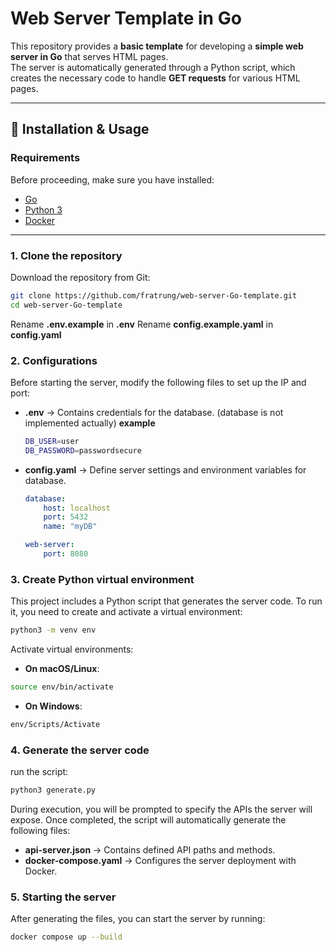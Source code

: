# Web Server Template in Go  

This repository provides a **basic template** for developing a **simple web server in Go** that serves HTML pages.  
The server is automatically generated through a Python script, which creates the necessary code to handle **GET requests** for various HTML pages.  

---

## 🚀 Installation & Usage  

### Requirements  
Before proceeding, make sure you have installed:  
- [Go](https://go.dev/dl/)  
- [Python 3](https://www.python.org/downloads/)  
- [Docker](https://www.docker.com/get-started)  

---

### 1. Clone the repository  
Download the repository from Git:  
```bash
git clone https://github.com/fratrung/web-server-Go-template.git
cd web-server-Go-template
```
Rename **.env.example** in **.env**
Rename **config.example.yaml** in **config.yaml**

### 2. Configurations
Before starting the server, modify the following files to set up the IP and port:
- **.env** -> Contains credentials for the database. (database is not implemented actually)
    **example**
    ```bash
    DB_USER=user
    DB_PASSWORD=passwordsecure
    ```
- **config.yaml** -> Define server settings and environment variables for database.

    ```yaml
    database:
        host: localhost
        port: 5432
        name: "myDB"
    
    web-server:
        port: 8080
    ```
### 3. Create Python virtual environment
This project includes a Python script that generates the server code.
To run it, you need to create and activate a virtual environment:

```bash
python3 -m venv env
```

Activate virtual environments:

- **On macOS/Linux**:
 ```bash
source env/bin/activate
 ``` 

 - **On Windows**:
```bash
env/Scripts/Activate
 ``` 

### 4. Generate the server code
run the script:

```bash
python3 generate.py
 ``` 

During execution, you will be prompted to specify the APIs the server will expose.
Once completed, the script will automatically generate the following files:
- **api-server.json** -> Contains defined API paths and methods.
- **docker-compose.yaml** -> Configures the server deployment with Docker.


### 5. Starting the server
After generating the files, you can start the server by running:
```bash
docker compose up --build
 ``` 